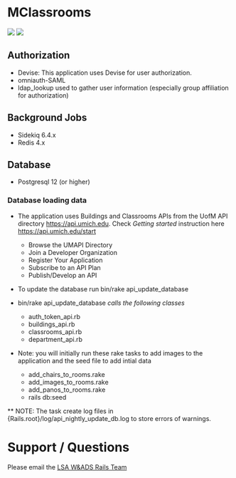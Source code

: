 # MClassrooms

![](https://img.shields.io/badge/Ruby%20Version-3.0.1-red) ![](https://img.shields.io/badge/Rails%20Version-6.1.5-red)

  ## Authorization
  - Devise:  This application uses Devise for user authorization.
  - omniauth-SAML
  - ldap_lookup used to gather user information (especially group affiliation for authorization)

  ## Background Jobs
  - Sidekiq 6.4.x
  - Redis 4.x

  ## Database
  - Postgresql 12 (or higher)
  ### Database loading data


   - The application uses Buildings and Classrooms APIs from the UofM API directory https://api.umich.edu. 
Check _Getting started_ instruction here https://api.umich.edu/start

      - Browse the UMAPI Directory
      - Join a Developer Organization
      - Register Your Application
      - Subscribe to an API Plan
      - Publish/Develop an API

   - To update the database run bin/rake api_update_database

   - bin/rake api_update_database _calls the following classes_
     - auth_token_api.rb
     - buildings_api.rb
     - classrooms_api.rb
     - department_api.rb
  - Note: you will initially run these rake tasks to add images to the application and the seed file to add intial data
    - add_chairs_to_rooms.rake
    - add_images_to_rooms.rake
    - add_panos_to_rooms.rake
    - rails db:seed

** NOTE: The task create log files in {Rails.root}/log/api_nightly_update_db.log to store errors of warnings.


# Support / Questions
  Please email the [LSA W&ADS Rails Team](mailto:lsa-was-rails-devs@umich.edu)
